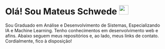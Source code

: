 # Olá! Sou Mateus Schwede <img src="https://raw.githubusercontent.com/MartinHeinz/MartinHeinz/master/wave.gif" width="30" height="auto"/>

Sou Graduado em Análise e Desenvolvimento de Sistemas, Especializando IA e Machine Learning. Tenho conhecimentos em desenvolvimento web e afins. Abaixo seguem meus repositórios e, ao lado, meus links de contato. Cordialmente, fico à disposição!
